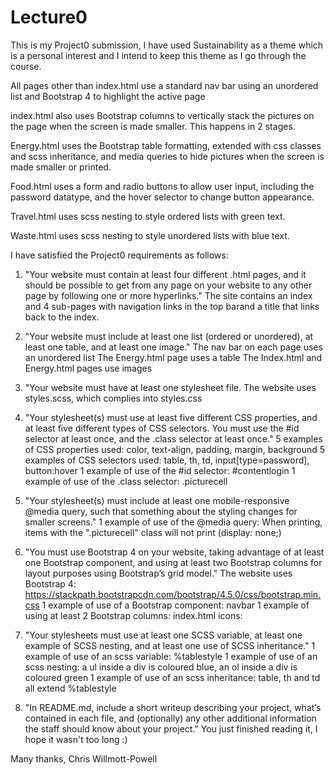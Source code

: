 # Lecture0

This is my Project0 submission, I have used Sustainability as a theme which is a personal interest and I intend to keep this theme as I go through the course.

All pages other than index.html use a standard nav bar using an unordered list and Bootstrap 4 to highlight the active page

index.html also uses Bootstrap columns to vertically stack the pictures on the page when the screen is made smaller. This happens in 2 stages.

Energy.html uses the Bootstrap table formatting, extended with css classes and scss inheritance, and media queries to hide pictures when the screen is made smaller or printed.

Food.html uses a form and radio buttons to allow user input, including the password datatype, and the hover selector to change button appearance.

Travel.html uses scss nesting to style ordered lists with green text.

Waste.html uses scss nesting to style unordered lists with blue text.

I have satisfied the Project0 requirements as follows:

1) "Your website must contain at least four different .html pages, and it should be possible to get from any page on your website to any other page by following one or more hyperlinks."
The site contains an index and 4 sub-pages with navigation links in the top barand a title that links back to the index.

2) "Your website must include at least one list (ordered or unordered), at least one table, and at least one image."
The nav bar on each page uses an unordered list
The Energy.html page uses a table
The Index.html and Energy.html pages use images

3) "Your website must have at least one stylesheet file.
The website uses styles.scss, which complies into styles.css

4) "Your stylesheet(s) must use at least five different CSS properties, and at least five different types of CSS selectors. You must use the #id selector at least once, and the .class selector at least once."
5 examples of CSS properties used: color, text-align, padding, margin, background
5 examples of CSS selectors used: table, th, td, input[type=password], button:hover
1 example of use of the #id selector: #contentlogin
1 example of use of the .class selector: .picturecell

5) "Your stylesheet(s) must include at least one mobile-responsive @media query, such that something about the styling changes for smaller screens."
1 example of use of the @media query: When printing, items with the ".picturecell" class will not print (display: none;)

6) "You must use Bootstrap 4 on your website, taking advantage of at least one Bootstrap component, and using at least two Bootstrap columns for layout purposes using Bootstrap’s grid model."
The website uses Bootstrap 4: https://stackpath.bootstrapcdn.com/bootstrap/4.5.0/css/bootstrap.min.css
1 example of use of a Bootstrap component: navbar
1 example of using at least 2 Bootstrap columns: index.html icons: <div class="col-lg-3 col-md-6 col-sm-12">

7) "Your stylesheets must use at least one SCSS variable, at least one example of SCSS nesting, and at least one use of SCSS inheritance."
1 example of use of an scss variable: %tablestyle
1 example of use of an scss nesting: a ul inside a div is coloured blue, an ol inside a div is coloured green
1 example of use of an scss inheritance: table, th and td all extend %tablestyle

8) "In README.md, include a short writeup describing your project, what’s contained in each file, and (optionally) any other additional information the staff should know about your project."
You just finished reading it, I hope it wasn't too long :)

Many thanks,
Chris Willmott-Powell
